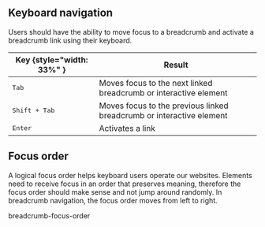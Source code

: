 ## Keyboard navigation

Users should have the ability to move focus to a breadcrumb and activate a breadcrumb link using their keyboard.

| Key {style="width: 33%" } | Result                                                                  |
| ------------------------- | ----------------------------------------------------------------------- |
| <kbd>Tab</kbd>            | Moves focus to the next linked breadcrumb or interactive element        |
| <kbd>Shift + Tab</kbd>    | Moves focus to the previous linked breadcrumb or interactive element    |
| <kbd>Enter</kbd>          | Activates a link                                                        |

## Focus order

A logical focus order helps keyboard users operate our websites. Elements need to receive focus in an order that preserves meaning, therefore the focus order should make sense and not jump around randomly. In breadcrumb navigation, the focus order moves from left to right.

breadcrumb-focus-order